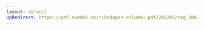 ```yaml
---
layout: default
UpRedirect: https://pdf.swedeb.se/riksdagen-volumeG-pdf/200203/reg_200203/reg_200203_0062.pdf
---
```

